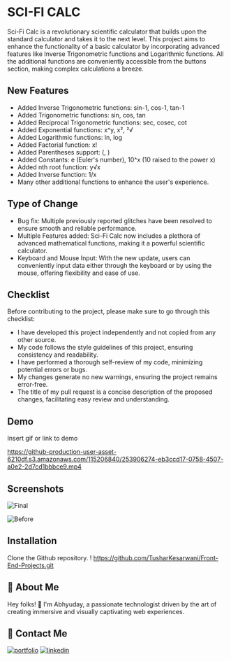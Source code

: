 
# SCI-FI CALC
Sci-Fi Calc is a revolutionary scientific calculator that builds upon the standard calculator and takes it to the next level. This project aims to enhance the functionality of a basic calculator by incorporating advanced features like Inverse Trigonometric functions and Logarithmic functions. All the additional functions are conveniently accessible from the buttons section, making complex calculations a breeze.






## New Features
- Added Inverse Trigonometric functions: sin-1, cos-1, tan-1
- Added Trigonometric functions: sin, cos, tan
- Added Reciprocal Trigonometric functions: sec, cosec, cot
- Added Exponential functions: x^y, x², ²√
- Added Logarithmic functions: ln, log
- Added Factorial function: x!
- Added Parentheses support: (, )
- Added Constants: e (Euler's number), 10^x (10 raised to the power x)
- Added nth root function: y√x
- Added Inverse function: 1/x
- Many other additional functions to enhance the user's experience.

## Type of Change
- Bug fix: Multiple previously reported glitches have been resolved to ensure smooth and reliable performance.
- Multiple Features added: Sci-Fi Calc now includes a plethora of advanced mathematical functions, making it a powerful scientific calculator.
- Keyboard and Mouse Input: With the new update, users can conveniently input data either through the keyboard or by using the mouse, offering flexibility and ease of use.


## Checklist

Before contributing to the project, please make sure to go through this checklist:

- I have developed this project independently and not copied from any other source.
- My code follows the style guidelines of this project, ensuring consistency and readability.
- I have performed a thorough self-review of my code, minimizing potential errors or bugs.
- My changes generate no new warnings, ensuring the project remains error-free.
- The title of my pull request is a concise description of the proposed changes, facilitating easy review and understanding.





## Demo

Insert gif or link to demo

https://github-production-user-asset-6210df.s3.amazonaws.com/115206840/253906274-eb3ccd17-0758-4507-a0e2-2d7cd1bbbce9.mp4


## Screenshots

![Final](https://user-images.githubusercontent.com/115206840/253905933-58974fe0-e10c-465a-ae42-bee7aa132c0e.png)

![Before](https://user-images.githubusercontent.com/115206840/253905921-7e839104-4dc0-48c9-9352-4c02bc5bc3ca.jpg)


## Installation
Clone the Github repository.
! https://github.com/TusharKesarwani/Front-End-Projects.git



## 🚀 About Me
Hey folks! 👋 I'm Abhyuday, a passionate technologist driven by the art of creating immersive and visually captivating web experiences. 





## 🔗 Contact Me
[![portfolio](https://img.shields.io/badge/my_portfolio-000?style=for-the-badge&logo=ko-fi&logoColor=white)](https://linktr.ee/abhyuday12)
[![linkedin](https://img.shields.io/badge/linkedin-0A66C2?style=for-the-badge&logo=linkedin&logoColor=white)](https://www.linkedin.com/in/abhyuday12/)

